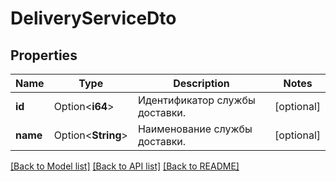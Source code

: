 # DeliveryServiceDto

## Properties

Name | Type | Description | Notes
------------ | ------------- | ------------- | -------------
**id** | Option<**i64**> | Идентификатор службы доставки. | [optional]
**name** | Option<**String**> | Наименование службы доставки. | [optional]

[[Back to Model list]](../README.md#documentation-for-models) [[Back to API list]](../README.md#documentation-for-api-endpoints) [[Back to README]](../README.md)


